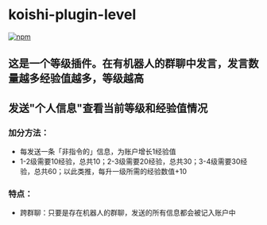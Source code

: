 # koishi-plugin-level

[![npm](https://img.shields.io/npm/v/koishi-plugin-level?style=flat-square)](https://www.npmjs.com/package/koishi-plugin-level)

## 这是一个等级插件。在有机器人的群聊中发言，发言数量越多经验值越多，等级越高
## 发送"个人信息"查看当前等级和经验值情况
### 加分方法：
 - 每发送一条「非指令的」信息，为账户增长1经验值
 - 1-2级需要10经验，总共10；2-3级需要20经验，总共30；3-4级需要30经验，总共60；以此类推，每升一级所需的经验数值+10
### 特点：
 - 跨群聊：只要是存在机器人的群聊，发送的所有信息都会被记入账户中 
